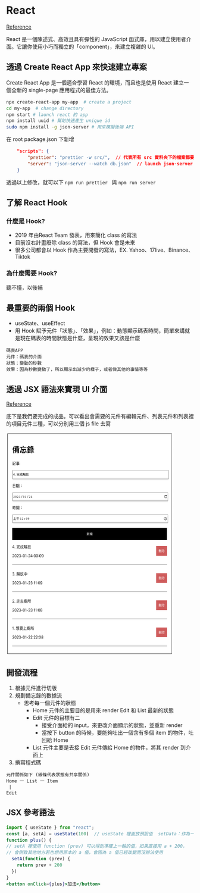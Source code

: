 # React
[Reference](https://zh-hant.reactjs.org/)

React 是一個陳述式、高效且具有彈性的 JavaScript 函式庫，用以建立使用者介面。它讓你使用小巧而獨立的「component」，來建立複雜的 UI。
## 透過 Create React App 來快速建立專案
Create React App 是一個適合學習 React 的環境，而且也是使用 React 建立一個全新的 single-page 應用程式的最佳方法。

```bash
npx create-react-app my-app  # create a project
cd my-app  # change directory
npm start # launch react 的 app
npm install uuid # 幫助快速產生 unique id
sudo npm install -g json-server # 用來模擬後端 API
```
在 root package.json 下新增

```json
	"scripts": {
		"prettier": "prettier -w src/",  // 代表所有 src 資料夾下的檔案都要用 prettier 格式化
		"server": "json-server --watch db.json"  // launch json-server  的語法
	}
```
透過以上修改，就可以下 `npm run prettier ` 與 `npm run server `


## 了解 React Hook
### 什麼是 Hook?
- 2019 年由React Team 發表，用來簡化 class 的寫法
- 目前沒右計畫廢除 class 的寫法，但 Hook 會是未來
- 很多公司都會以 Hook 作為主要開發的寫法，EX. Yahoo、17live、Binance、Tiktok

### 為什麼需要 Hook?
聽不懂，以後補

## 最重要的兩個 Hook
- useState、useEffect
- 用 Hook 賦予元件「狀態」、「效果」，例如：動態顯示碼表時間，簡單來講就是現在碼表的時間狀態是什麼，呈現的效果又該是什麼

```
碼表APP
元件：碼表的介面
狀態：變動的秒數
效果：因為秒數變動了，所以顯示出減少的樣子，或者做其他的事情等等
```

## 透過 JSX 語法來實現 UI 介面
[Reference](https://zh-hant.reactjs.org/docs/introducing-jsx.html)

底下是我們要完成的成品。可以看出會需要的元件有編輯元件、列表元件和列表裡的項目元件三種，可以分別用三個 js file 去寫

<img src="./Img/備忘錄.png " width = "450" height = "600" alt="備忘錄" align=center />

## 開發流程
1. 根據元件進行切版
2. 規劃備忘錄的數據流
	- 思考每一個元件的狀態
		- Home 元件的主要目的是用來 render Edit 和 List 最新的狀態
		- Edit 元件的目標有二
			- 接受介面給的 input，來更改介面顯示的狀態，並重新 render
			- 當按下 button 的時候，要能夠吐出一個含有多個 item 的物件，吐回給 Home
		- List 元件主要是去接 Edit 元件傳給 Home 的物件，將其 render 到介面上
3. 撰寫程式碼

```
元件關係如下 (線條代表狀態有共享關係)
Home 一 List 一 Item
 |
Edit      
```


## JSX 參考語法
```jsx
import { useState } from "react";
const [a, setA] = useState(100)  // useState 裡面放預設值  setData：作為一個 function 讓 data 改變
function plus() {
// setA 裡使用 function (prev) 可以得到準確上一輪的值，如果直接用 a + 200，
// 會倒致其他地方若也想用原本的 a 值，會因為 a 值已經改變而沒辦法使用
  setA(function (prev) {
    return prev + 200
  })
}
<button onClick={plus}>加法</button>
```



